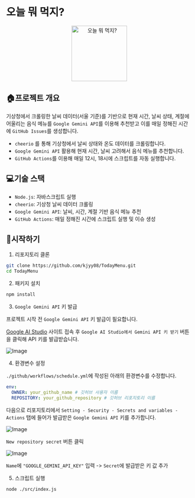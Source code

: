 # 오늘 뭐 먹지?

<p align="center">
    <img src="https://github.com/user-attachments/assets/1c872de6-66e4-4788-b514-a91bfc2ba837" alt="오늘 뭐 먹지?" width="150" height="150">
</p>

## 🏠프로젝트 개요

기상청에서 크롤링한 날씨 데이터(서울 기준)를 기반으로 현재 시간, 날씨 상태, 계절에 어울리는 음식 메뉴를 `Google Gemini API`를 이용해 추천받고 이를 매일 정해진 시간에 `GitHub Issues`를 생성합니다.

- `cheerio` 를 통해 기상청에서 날씨 상태와 온도 데이터를 크롤링합니다.
- `Google Gemini API` 활용해 현재 시간, 날씨 고려해서 음식 메뉴를 추천합니다.
- `GitHub Actions`를 이용해 매일 12시, 18시에 스크립트를 자동 실행합니다.

## 💻기술 스택

- `Node.js`: 자바스크립트 실행
- `cheerio`: 기상청 날씨 데이터 크롤링
- `Google Gemini API`: 날씨, 시간, 계절 기반 음식 메뉴 추천
- `GitHub Actions`: 매일 정해진 시간에 스크립트 실행 및 이슈 생성

## 🚀시작하기

1. 리포지토리 클론

```bash
git clone https://github.com/kjyy08/TodayMenu.git
cd TodayMenu
```

2. 패키지 설치

```bash
npm install
```

3. `Google Gemini API` 키 발급

프로젝트 시작 전 `Google Gemini API` 키 발급이 필요합니다.

[Google AI Studio](https://ai.google.dev/gemini-api/docs/api-key?hl=ko) 사이트 접속 후 `Google AI Studio에서 Gemini API 키 받기` 버튼을 클릭해 API 키를 발급받습니다.

![Image](https://github.com/user-attachments/assets/3f069429-02e1-423e-a6eb-378096e73f7c)

4. 환경변수 설정

`./github/workflows/schedule.yml`에 작성된 아래의 환경변수를 수정합니다.

```yml
env:
  OWNER: your_github_name # 깃허브 사용자 이름
  REPOSITORY: your_github_repository # 깃허브 리포지토리 이름
```

다음으로 리포지토리에서 `Setting - Security - Secrets and variables - Actions` 탭에 들어가 발급받은 `Google Gemini API` 키를 추가합니다.

![Image](https://github.com/user-attachments/assets/a97492d0-a029-47bb-a3da-5fb0fd036626)

`New repository secret` 버튼 클릭

![Image](https://github.com/user-attachments/assets/b346fe9d-b65f-4b90-824e-945a859cbba0)

`Name`에 `"GOOGLE_GEMINI_API_KEY"` 입력 -> `Secret`에 발급받은 키 값 추가

5. 스크립트 실행

```bash
node ./src/index.js
```
